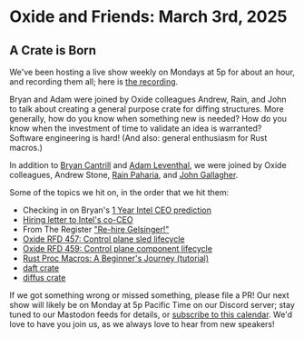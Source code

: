 # Oxide and Friends: March 3rd, 2025

## A Crate is Born

We've been hosting a live show weekly on Mondays at 5p for about an hour,
and recording them all; here is
[the recording](https://youtu.be/BTdxuOwV1eY).

Bryan and Adam were joined by Oxide colleagues Andrew, Rain, and John to talk
about creating a general purpose crate for diffing structures. More generally,
how do you know when something new is needed? How do you know when the
investment of time to validate an idea is warranted? Software engineering is
hard! (And also: general enthusiasm for Rust macros.)

In addition to
[Bryan Cantrill](https://bsky.app/profile/bcantrill.bsky.social) and
[Adam Leventhal](https://bsky.app/profile/ahl.bsky.social),
we were joined by Oxide colleagues,
Andrew Stone,
[Rain Paharia](https://bsky.app/profile/sunshowers.io),
and [John Gallagher](https://hachyderm.io/@nerdyjkg).

Some of the topics we hit on, in the order that we hit them:

- Checking in on Bryan's [1 Year Intel CEO prediction](https://github.com/oxidecomputer/oxide-and-friends/blob/master/2025_01_06.md)
- [Hiring letter to Intel's co-CEO](https://www.intc.com/filings-reports/all-sec-filings##document-5774-0000050863-25-000024-3)
- From The Register ["Re-hire Gelsinger!"](https://www.theregister.com/2025/03/03/fire_the_board_save_intel)
- [Oxide RFD 457: Control plane sled lifecycle](https://rfd.shared.oxide.computer/rfd/0457)
- [Oxide RFD 459: Control plane component lifecycle](https://rfd.shared.oxide.computer/rfd/0459)
- [Rust Proc Macros: A Beginner's Journey (tutorial)](https://petanode.com/posts/rust-proc-macro/)
- [daft crate](https://crates.io/crates/daft)
- [diffus crate](https://crates.io/crates/diffus)

If we got something wrong or missed something, please file a PR!
Our next show will likely be on Monday at 5p Pacific Time on our Discord
server; stay tuned to our Mastodon feeds for details, or [subscribe to this
calendar](https://calendar.google.com/calendar/ical/c_318925f4185aa71c4524d0d6127f31058c9e21f29f017d48a0fca6f564969cd0%40group.calendar.google.com/public/basic.ics).
We'd love to have you join us, as we always love to hear from new speakers!

